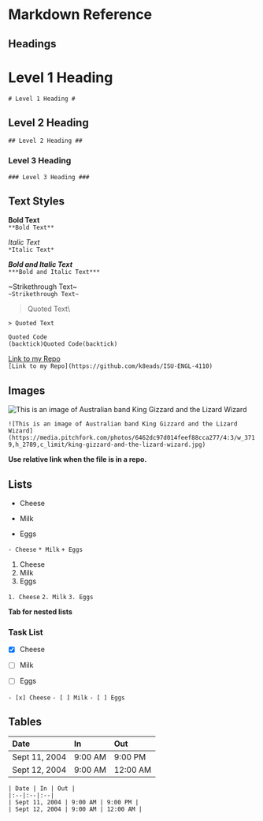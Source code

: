 # Markdown Reference #


## Headings ##
# Level 1 Heading #
`# Level 1 Heading #`


## Level 2 Heading ## 
`## Level 2 Heading ##`


### Level 3 Heading ###
`### Level 3 Heading ###`


## Text Styles ##
**Bold Text**\
`**Bold Text**`


*Italic Text*\
`*Italic Text*`


***Bold and Italic Text***\
`***Bold and Italic Text***`


~Strikethrough Text~\
`~Strikethrough Text~`


> Quoted Text\

`> Quoted Text`


`Quoted Code`\
`(backtick)Quoted Code(backtick)`


[Link to my Repo](https://github.com/k8eads/ISU-ENGL-4110)\
`[Link to my Repo](https://github.com/k8eads/ISU-ENGL-4110)`


## Images ## 
![This is an image of Australian band King Gizzard and the Lizard Wizard](https://media.pitchfork.com/photos/6462dc97d014feef88cca277/4:3/w_3719,h_2789,c_limit/king-gizzard-and-the-lizard-wizard.jpg)


`![This is an image of Australian band King Gizzard and the Lizard Wizard](https://media.pitchfork.com/photos/6462dc97d014feef88cca277/4:3/w_3719,h_2789,c_limit/king-gizzard-and-the-lizard-wizard.jpg)`


**Use relative link when the file is in a repo.** 


## Lists ##
- Cheese
* Milk
+ Eggs


`- Cheese`
`* Milk`
`+ Eggs`


1. Cheese
2. Milk
3. Eggs


`1. Cheese`
`2. Milk`
`3. Eggs`


**Tab for nested lists**


### Task List ###
- [x] Cheese
- [ ] Milk
- [ ] Eggs


`- [x] Cheese`
`- [ ] Milk`
`- [ ] Eggs`


## Tables ##


| Date | In | Out |
|:--|:--|:--|
| Sept 11, 2004 | 9:00 AM | 9:00 PM |
| Sept 12, 2004 | 9:00 AM | 12:00 AM |



`| Date | In | Out |`\
`|:--|:--|:--|`\
`| Sept 11, 2004 | 9:00 AM | 9:00 PM |`\
`| Sept 12, 2004 | 9:00 AM | 12:00 AM |`